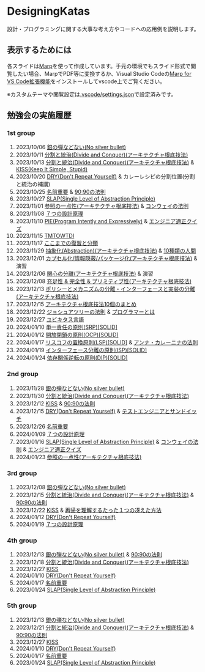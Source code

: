 # DesigningKatas

設計・プログラミングに関する大事な考え方やコードへの応用例を説明します。

## 表示するためには

各スライドは[Marp](https://marp.app/)を使って作成しています。手元の環境でもスライド形式で閲覧したい場合、MarpでPDF等に変換するか、Visual Studio Codeの[Marp for VS Code拡張機能](https://marketplace.visualstudio.com/items?itemName=marp-team.marp-vscode)をインストールしてvscode上でご覧ください。

※カスタムテーマや閲覧設定は[.vscode/settings.json](.vscode/settings.json)で設定済みです。

## 勉強会の実施履歴

### 1st group

1. 2023/10/06 [銀の弾などない(No silver bullet)](01-basics/01-no_silver_bullets.md)
2. 2023/10/11 [分割と統治(Divide and Conquer)(アーキテクチャ根底技法)](01-basics/02-divide_and_conquer.md)
3. 2023/10/13 [分割と統治(Divide and Conquer)(アーキテクチャ根底技法)](01-basics/02-divide_and_conquer.md) & [KISS(Keep It Simple, Stupid)](01-basics/03-kiss.md)
4. 2023/10/20 [DRY(Don't Repeat Yourself)](01-basics/04-dry.md) & カレーレシピの分割位置(分割と統治の補講)
5. 2023/10/25 [名前重要](01-basics/05-naming_is_important.md) & [90:90の法則](10-humor/01-90_90rule.md)
6. 2023/10/27 [SLAP(Single Level of Abstraction Principle)](01-basics/06-slap.md)
7. 2023/11/01 [参照の一点性(アーキテクチャ根底技法)](01-basics/07-single_point_of_reference.md) & [コンウェイの法則](10-humor/03-conways_law.md)
8. 2023/11/08 [７つの設計原理](01-basics/08-seven_design_principles.md)
9. 2023/11/10 [PIE(Program Intently and Expressively)](01_basics/09-pie.md) & [エンジニア適正クイズ](10-humor/04-milk_and_egg.md)
10. 2023/11/15 [TMTOWTDI](01-basics/10-tmtowtdi.md)
11. 2023/11/17 [ここまでの復習と分類](01-basics/11-wrapup.md)
12. 2023/11/29 [抽象化(Abstraction)(アーキテクチャ根底技法)](01-basics/12-abstraction.md) & [10種類の人間](10-humor/05-10kinds_of_people.md)
13. 2023/12/01 [カプセル化/情報隠蔽/パッケージ化(アーキテクチャ根底技法)](01-basics/13-encapsulation_infohiding_pkg.md) & 演習
14. 2023/12/06 [関心の分離(アーキテクチャ根底技法)](01-basics/14-separation_of_concerns.md) & 演習
15. 2023/12/08 [充足性 & 完全性 & プリミティブ性(アーキテクチャ根底技法)](01-basics/15-suff_comp_prim.md)
16. 2023/12/13 [ポリシーとメカニズムの分離・インターフェースと実装の分離(アーキテクチャ根底技法)](01-basics/16-segmentation_principles.md)
17. 2023/12/15 [アーキテクチャ根底技法10個のまとめ](01-basics/17-enabling_techniques_wrapup.md)
18. 2023/12/22 [ジョシュアツリーの法則](01-basics/18-joshua-tree.md) & [プログラマーとは](10-humor/07-programmers.md)
19. 2023/12/27 [ユビキタス言語](01-basics/19-ubiquitous.md)
20. 2024/01/10 [単一責任の原則(SRP)[SOLID]](02-practical/01-solid-srp.md)
21. 2024/01/12 [開放閉鎖の原則(OCP)[SOLID]](02-practical/02-solid-ocp.md)
22. 2024/01/17 [リスコフの置換原則(LSP)[SOLID]](02-practical/03-solid-lsp.md) & [アンナ・カレーニナの法則](10-humor/09-anna_karenina.md)
23. 2024/01/19 [インターフェース分離の原則(ISP)[SOLID]](02-practical/04-solid-isp.md)
24. 2024/01/24 [依存関係逆転の原則(DIP)[SOLID]](02-practical/05-solid-dip.md)

### 2nd group 
<!-- VP -->

1. 2023/11/28 [銀の弾などない(No silver bullet)](01-basics/01-no_silver_bullets.md)
2. 2023/11/30 [分割と統治(Divide and Conquer)(アーキテクチャ根底技法)](01-basics/02-divide_and_conquer.md)
3. 2023/12/12 [KISS](01-basics/03-kiss.md) & [90:90の法則](10-humor/01-90_90rule.md)
4. 2023/12/15 [DRY(Don't Repeat Yourself)](01-basics/04-dry.md) & [テストエンジニアとサンドイッチ](10-humor/02-sandwich.md)
5. 2023/12/26 [名前重要](01-basics/05-naming_is_important.md)
6. 2024/01/09 [７つの設計原理](01-basics/08-seven_design_principles.md)
7. 2023/01/16 [SLAP(Single Level of Abstraction Principle)](01-basics/06-slap.md) & [コンウェイの法則](10-humor/03-conways_law.md) & [エンジニア適正クイズ](10-humor/04-milk_and_egg.md)
8. 2024/01/23 [参照の一点性(アーキテクチャ根底技法)](01-basics/07-single_point_of_reference.md)

### 3rd group
<!-- MS -->

1. 2023/12/08 [銀の弾などない(No silver bullet)](01-basics/01-no_silver_bullets.md)
2. 2023/12/15 [分割と統治(Divide and Conquer)(アーキテクチャ根底技法)](01-basics/02-divide_and_conquer.md) & [90:90の法則](10-humor/01-90_90rule.md)
3. 2023/12/22 [KISS](01-basics/03-kiss.md) & [再帰を理解するたった１つの冴えた方法](10-humor/06-howto_know_recursion.md)
4. 2024/01/12 [DRY(Don't Repeat Yourself)](01-basics/04-dry.md)
5. 2024/01/19 [７つの設計原理](01-basics/08-seven_design_principles.md)

### 4th group
<!-- AC -->

1. 2023/12/13 [銀の弾などない(No silver bullet)](01-basics/01-no_silver_bullets.md) & [90:90の法則](10-humor/01-90_90rule.md)
2. 2023/12/18 [分割と統治(Divide and Conquer)(アーキテクチャ根底技法)](01-basics/02-divide_and_conquer.md)
3. 2023/12/27 [KISS](01-basics/03-kiss.md)
4. 2024/01/10 [DRY(Don't Repeat Yourself)](01-basics/04-dry.md)
5. 2024/01/17 [名前重要](01-basics/05-naming_is_important.md)
6. 2023/01/24 [SLAP(Single Level of Abstraction Principle)](01-basics/06-slap.md)

### 5th group
<!-- PB -->

1. 2023/12/13 [銀の弾などない(No silver bullet)](01-basics/01-no_silver_bullets.md)
2. 2023/12/21 [分割と統治(Divide and Conquer)(アーキテクチャ根底技法)](01-basics/02-divide_and_conquer.md) & [90:90の法則](10-humor/01-90_90rule.md)
3. 2023/12/27 [KISS](01-basics/03-kiss.md)
4. 2024/01/10 [DRY(Don't Repeat Yourself)](01-basics/04-dry.md)
5. 2024/01/17 [名前重要](01-basics/05-naming_is_important.md)
6. 2023/01/24 [SLAP(Single Level of Abstraction Principle)](01-basics/06-slap.md)
